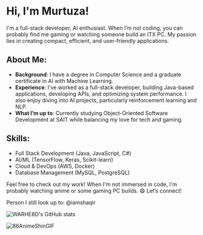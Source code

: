 # Hi, I'm Murtuza!

I'm a full-stack developer, AI enthusiast. When I’m not coding, you can probably find me gaming or watching someone build an ITX PC. My passion lies in creating compact, efficient, and user-friendly applications.

## About Me:
- **Background**: I have a degree in Computer Science and a graduate certificate in AI with Machine Learning.
- **Experience**: I've worked as a full-stack developer, building Java-based applications, developing APIs, and optimizing system performance. I also enjoy diving into AI projects, particularly reinforcement learning and NLP.
- **What I’m up to**: Currently studying Object-Oriented Software Development at SAIT while balancing my love for tech and gaming.

## Skills:
- Full Stack Development (Java, JavaScript, C#)
- AI/ML (TensorFlow, Keras, Scikit-learn)
- Cloud & DevOps (AWS, Docker)
- Database Management (MySQL, PostgreSQL)

Feel free to check out my work! When I'm not immersed in code, I'm probably watching anime or some gaming PC builds. 😄 Let’s connect!

Person I still look up to: @iamshaqir

![WARHE8D's GitHub stats](https://github-readme-stats.vercel.app/api?username=WARHE8D&theme=midnight-purple&show_icons=true)

![86AnimeShinGIF](https://github.com/user-attachments/assets/d9d8757c-d2bd-4f83-a8b3-6d256291a4d8)

